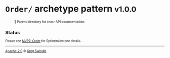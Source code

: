 # `Order/` archetype pattern <small>v1.0.0<small>
> **:open_file_folder: Parent directory for `Order` API documentation.**

## Status

Please see [MVP7: Order](https://github.com/gregswindle/open-api-archetypes/milestone/7) for Sprint/milestone details.

---

[Apache-2.0][license-url] © [Greg Swindle](https://githbub.com/gregswindle)

[license-url]: /LICENSE
